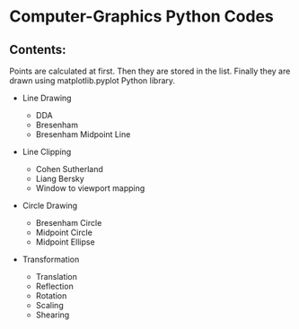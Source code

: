 # Computer-Graphics Python Codes
## Contents:
Points are calculated at first. Then they are stored in the list. Finally they are drawn using matplotlib.pyplot Python library.
- Line Drawing
  - DDA
  - Bresenham
  - Bresenham Midpoint Line

- Line Clipping
  - Cohen Sutherland
  - Liang Bersky
  - Window to viewport mapping

- Circle Drawing
  - Bresenham Circle
  - Midpoint Circle
  - Midpoint Ellipse

- Transformation
  - Translation
  - Reflection
  - Rotation
  - Scaling
  - Shearing
